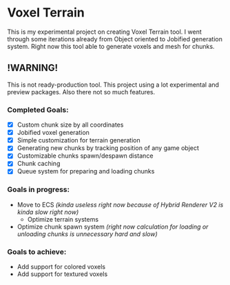 ﻿# Voxel Terrain
This is my experimental project on creating Voxel Terrain tool. 
I went through some iterations already from Object oriented to Jobified generation system.
Right now this tool able to generate voxels and mesh for chunks. 

## !WARNING!
This is not ready-production tool. This project using a lot experimental and preview packages.
Also there not so much features.

### Completed Goals:
- [X] Custom chunk size by all coordinates 
- [X] Jobified voxel generation
- [X] Simple customization for terrain generation
- [X] Generating new chunks by tracking position of any game object
- [X] Customizable chunks spawn/despawn distance
- [X] Chunk caching
- [X] Queue system for preparing and loading chunks

### Goals in progress:
* Move to ECS *(kinda useless right now because of Hybrid Renderer V2 is kinda slow right now)*
  * Optimize terrain systems
* Optimize chunk spawn system *(right now calculation for loading or unloading chunks is unnecessary hard and slow)*
### Goals to achieve:
* Add support for colored voxels 
* Add support for textured voxels


